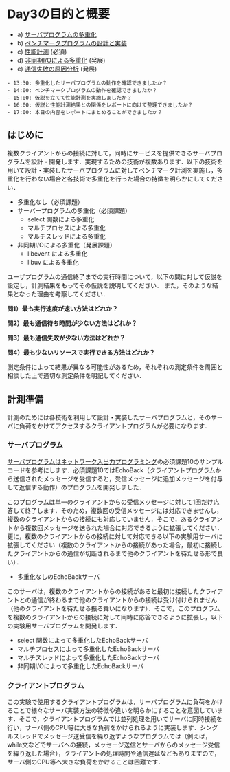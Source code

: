 # Day3の目的と概要

- a) [サーバプログラムの多重化](./multiplexing_server_program "サーバープログラムの多重化")
- b) [ベンチマークプログラムの設計と実装](./benchmarking_program "ベンチマークプログラムの設計と実装")
- c) [性能計測](./performance_measurement "性能計測") (必須)
- d) [非同期I/Oによる多重化](./multiplexing_asynchronous_IO "非同期I/Oによる多重化") (発展)
- e) [通信失敗の原因分析](./cause_analysis_communication_failure "通信失敗の原因分析") (発展)

```{admonition} 本日の進捗確認チェックリスト
- 13:30: 多重化したサーバプログラムの動作を確認できましたか？
- 14:00: ベンチマークプログラムの動作を確認できましたか？
- 15:00: 仮説を立てて性能計測を実施しましたか？
- 16:00: 仮説と性能計測結果との関係をレポートに向けて整理できましたか？
- 17:00: 本日の内容をレポートにまとめることができましたか？
```

## はじめに

複数クライアントからの接続に対して，同時にサービスを提供できるサーバプログラムを設計・開発します．実現するための技術が複数あります．以下の技術を用いて設計・実装したサーバプログラムに対してベンチマーク計測を実施し，多重化を行わない場合と各技術で多重化を行った場合の特徴を明らかにしてください．

- 多重化なし（必須課題）
- サーバープログラムの多重化（必須課題）
  - select 関数による多重化
  - マルチプロセスによる多重化
  - マルチスレッドによる多重化
- 非同期I/Oによる多重化（発展課題）
  - libevent による多重化
  - libuv による多重化

ユーザプログラムの通信終了までの実行時間について，以下の問に対して仮説を設定し，計測結果をもってその仮説を説明してください． また，そのような結果となった理由を考察してください．

**問1）最も実行速度が速い方法はどれか？**

**問2）最も通信待ち時間が少ない方法はどれか？**

**問3）最も通信失敗が少ない方法はどれか？**

**問4）最も少ないリソースで実行できる方法はどれか？**

測定条件によって結果が異なる可能性があるため，それぞれの測定条件を周囲と相談した上で適切な測定条件を明記してください．

## 計測準備

計測のためには各技術を利用して設計・実装したサーバプログラムと，そのサーバに負荷をかけてアクセスするクライアントプログラムが必要になります．

### サーバプログラム

[サーバプログラムはネットワーク入出力プログラミング](../part1_2/network_IO_programming)の必須課題10のサンプルコードを参考にします．必須課題10ではEchoBack（クライアントプログラムから送信されたメッセージを受信すると，受信メッセージに追加メッセージを付与して返信する動作）のプログラムを開発しました．

このプログラムは単一のクライアントからの受信メッセージに対して1回だけ応答して終了します．そのため，複数回の受信メッセージには対応できませんし，複数のクライアントからの接続にも対応していません．そこで，あるクライアントから複数回メッセージを送られた場合に対応できるように拡張してください．更に，複数のクライアントからの接続に対して対応できる以下の実験用サーバに拡張してください（複数のクライアントからの接続があった場合，最初に接続したクライアントからの通信が切断されるまで他のクライアントを待たせる形で良い）．

- 多重化なしのEchoBackサーバ

このサーバは，複数のクライアントからの接続があると最初に接続したクライアントとの通信が終わるまで他のクライアントからの接続は受け付けられません（他のクライアントを待たせる振る舞いになります）．そこで，このプログラムを複数のクライアントからの接続に対して同時に応答できるように拡張し，以下の実験用サーバプログラムを開発します．

- select 関数によって多重化したEchoBackサーバ
- マルチプロセスによって多重化したEchoBackサーバ
- マルチスレッドによって多重化したEchoBackサーバ
- 非同期I/Oによって多重化したEchoBackサーバ

### クライアントプログラム

この実験で使用するクライアントプログラムは，サーバプログラムに負荷をかけることで様々なサーバ実装方法の特徴や違いを明らかにすることを意図しています．そこで，クライアントプログラムでは並列処理を用いてサーバに同時接続を行い，サーバ側のCPU等に大きな負荷をかけられるように実装します．シングルスレッドでメッセージ送受信を繰り返すようなプログラムでは（例えば，while文などでサーバへの接続，メッセージ送信とサーバからのメッセージ受信を繰り返した場合），クライアントの処理時間や通信遅延などもありますので，サーバ側のCPU等へ大きな負荷をかけることは困難です．

